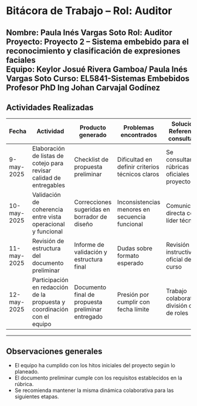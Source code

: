 # Bitácora de Trabajo – Rol: Auditor

**Nombre:** Paula Inés Vargas Soto 
**Rol:** Auditor  
**Proyecto:** Proyecto 2  – Sistema embebido para el reconocimiento y clasificación de expresiones faciales  
**Equipo:** Keylor Josué Rivera Gamboa/ Paula Inés Vargas Soto
**Curso**: EL5841-Sistemas Embebidos 
**Profesor** PhD Ing Johan Carvajal Godínez
---

## Actividades Realizadas

| Fecha       | Actividad                                                             | Producto generado                             | Problemas encontrados            | Solución / Referencias consultadas |
|-------------|-----------------------------------------------------------------------|----------------------------------------------|----------------------------------|-------------------------------------|
| 9-may-2025  | Elaboración de listas de cotejo para revisar calidad de entregables  | Checklist de propuesta preliminar            | Dificultad en definir criterios técnicos claros | Se consultaron rúbricas oficiales del proyecto |
| 10-may-2025 | Validación de coherencia entre vista operacional y funcional         | Correcciones sugeridas en borrador de diseño | Inconsistencias menores en secuencia funcional | Comunicación directa con el líder técnico |
| 11-may-2025 | Revisión de estructura del documento preliminar                      | Informe de validación y estructura final     | Dudas sobre formato esperado     | Revisión del instructivo oficial del curso |
| 12-may-2025 | Participación en redacción de la propuesta y coordinación con el equipo | Documento final de propuesta preliminar entregado | Presión por cumplir con fecha límite | Trabajo colaborativo y división clara de roles |

---

## Observaciones generales

- El equipo ha cumplido con los hitos iniciales del proyecto según lo planeado.
- El documento preliminar cumple con los requisitos establecidos en la rúbrica.
- Se recomienda mantener la misma dinámica colaborativa para las siguientes etapas.
